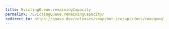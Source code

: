 ```yaml
---
title: EvictingQueue.remainingCapacity
permalink: /EvictingQueue.remainingCapacity/
redirect_to: https://guava.dev/releases/snapshot-jre/api/docs/com/google/common/collect/EvictingQueue.html#remainingCapacity--
---
```


